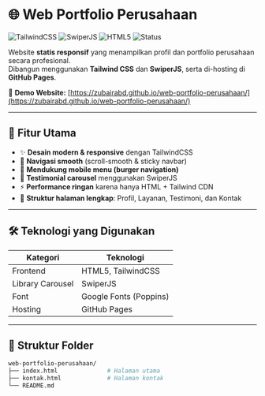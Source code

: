 # 🌐 Web Portfolio Perusahaan

![TailwindCSS](https://img.shields.io/badge/TailwindCSS-38B2AC?style=for-the-badge&logo=tailwind-css&logoColor=white)
![SwiperJS](https://img.shields.io/badge/SwiperJS-6332F6?style=for-the-badge&logo=swiper&logoColor=white)
![HTML5](https://img.shields.io/badge/HTML5-E34F26?style=for-the-badge&logo=html5&logoColor=white)
![Status](https://img.shields.io/badge/Status-Online-success?style=for-the-badge)

Website **statis responsif** yang menampilkan profil dan portfolio perusahaan secara profesional.  
Dibangun menggunakan **Tailwind CSS** dan **SwiperJS**, serta di-hosting di **GitHub Pages**.

🔗 **Demo Website:** [https://zubairabd.github.io/web-portfolio-perusahaan/](https://zubairabd.github.io/web-portfolio-perusahaan/)

---

## 🚀 Fitur Utama
- ✨ **Desain modern & responsive** dengan TailwindCSS  
- 🧭 **Navigasi smooth** (scroll-smooth & sticky navbar)  
- 📱 **Mendukung mobile menu (burger navigation)**  
- 🎠 **Testimonial carousel** menggunakan SwiperJS  
- ⚡ **Performance ringan** karena hanya HTML + Tailwind CDN  
- 💼 **Struktur halaman lengkap**: Profil, Layanan, Testimoni, dan Kontak  

---

## 🛠️ Teknologi yang Digunakan
| Kategori | Teknologi |
|-----------|------------|
| Frontend | HTML5, TailwindCSS |
| Library Carousel | SwiperJS |
| Font | Google Fonts (Poppins) |
| Hosting | GitHub Pages |

---

## 📂 Struktur Folder
```bash
web-portfolio-perusahaan/
├── index.html              # Halaman utama
├── kontak.html             # Halaman kontak
└── README.md
